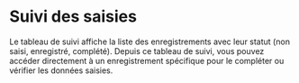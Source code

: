# Suivi des saisies

Le tableau de suivi affiche la liste des enregistrements avec leur statut (non saisi, enregistré, complété). Depuis ce tableau de suivi, vous pouvez accéder directement à un enregistrement spécifique pour le compléter ou vérifier les données saisies.
